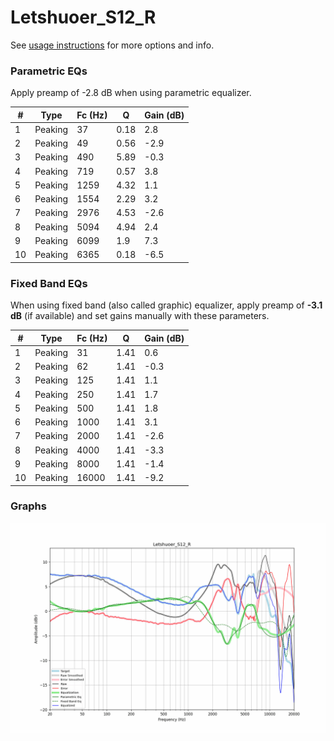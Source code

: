 # Letshuoer_S12_R
See [usage instructions](https://github.com/jaakkopasanen/AutoEq#usage) for more options and info.

### Parametric EQs
Apply preamp of -2.8 dB when using parametric equalizer.

|   # | Type    |   Fc (Hz) |    Q |   Gain (dB) |
|-----|---------|-----------|------|-------------|
|   1 | Peaking |        37 | 0.18 |         2.8 |
|   2 | Peaking |        49 | 0.56 |        -2.9 |
|   3 | Peaking |       490 | 5.89 |        -0.3 |
|   4 | Peaking |       719 | 0.57 |         3.8 |
|   5 | Peaking |      1259 | 4.32 |         1.1 |
|   6 | Peaking |      1554 | 2.29 |         3.2 |
|   7 | Peaking |      2976 | 4.53 |        -2.6 |
|   8 | Peaking |      5094 | 4.94 |         2.4 |
|   9 | Peaking |      6099 | 1.9  |         7.3 |
|  10 | Peaking |      6365 | 0.18 |        -6.5 |

### Fixed Band EQs
When using fixed band (also called graphic) equalizer, apply preamp of **-3.1 dB** (if available) and set gains manually with these parameters.

|   # | Type    |   Fc (Hz) |    Q |   Gain (dB) |
|-----|---------|-----------|------|-------------|
|   1 | Peaking |        31 | 1.41 |         0.6 |
|   2 | Peaking |        62 | 1.41 |        -0.3 |
|   3 | Peaking |       125 | 1.41 |         1.1 |
|   4 | Peaking |       250 | 1.41 |         1.7 |
|   5 | Peaking |       500 | 1.41 |         1.8 |
|   6 | Peaking |      1000 | 1.41 |         3.1 |
|   7 | Peaking |      2000 | 1.41 |        -2.6 |
|   8 | Peaking |      4000 | 1.41 |        -3.3 |
|   9 | Peaking |      8000 | 1.41 |        -1.4 |
|  10 | Peaking |     16000 | 1.41 |        -9.2 |

### Graphs
![](./Letshuoer_S12_R.png)
